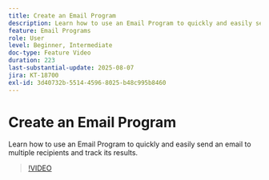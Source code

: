 ```yaml
---
title: Create an Email Program
description: Learn how to use an Email Program to quickly and easily send an email to multiple recipients and track its results.
feature: Email Programs
role: User
level: Beginner, Intermediate
doc-type: Feature Video
duration: 223
last-substantial-update: 2025-08-07
jira: KT-18700
exl-id: 3d40732b-5514-4596-8025-b48c995b8460
---
```

# Create an Email Program

Learn how to use an Email Program to quickly and easily send an email to multiple recipients and track its results.

>[!VIDEO](https://video.tv.adobe.com/v/3470607/?learn=on&enablevpops)
